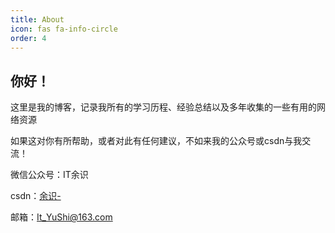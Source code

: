 ```yaml
---
title: About
icon: fas fa-info-circle
order: 4
---
```


## 你好！

这里是我的博客，记录我所有的学习历程、经验总结以及多年收集的一些有用的网络资源

如果这对你有所帮助，或者对此有任何建议，不如来我的公众号或csdn与我交流！

微信公众号：IT余识

csdn：[余识-](https://blog.csdn.net/weixin_50964512?spm=1001.2014.3001.5343 "csdn：余识-")

邮箱：It_YuShi@163.com
